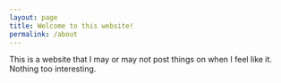 ```yaml
---
layout: page
title: Welcome to this website!
permalink: /about
---
```


This is a website that I may or may not post things on when I feel like it. Nothing too interesting.

